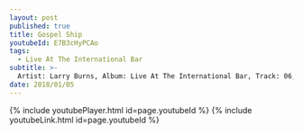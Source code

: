 ```yaml
---
layout: post
published: true
title: Gospel Ship
youtubeId: E7B3cHyPCAo
tags:
  - Live At The International Bar
subtitle: >-
  Artist: Larry Burns, Album: Live At The International Bar, Track: 06, Title: Gospel Ship
date: 2018/01/05
---
```

{% include youtubePlayer.html id=page.youtubeId %}
{% include youtubeLink.html id=page.youtubeId %}
